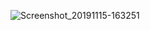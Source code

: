 ![Screenshot_20191115-163251](https://user-images.githubusercontent.com/24249003/68940306-ce0c7d00-07c8-11ea-82de-82847d23428e.png)
